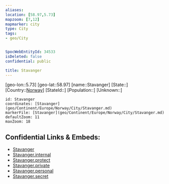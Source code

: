 ```yaml
---
aliases: 
location: [58.97,5.73]
mapzoom: [7,12] 
mapmarker: city 
type: City
tags:
- geo/City


SpocWebEntityId: 34533
isDeleted: false
confidential: public

title: Stavanger
---
```

[geo-lon::5.73]
[geo-lat::58.97]
[name::Stavanger]
[State::]
[Country::[Norway](geo/Continent/Europe/Norway.md)]
[StateId::]
[Population::]
[Unknown::]


```leaflet
id: Stavanger
coordinates: [Stavanger](geo/Continent/Europe/Norway/City/Stavanger.md)
markerFile: [Stavanger](geo/Continent/Europe/Norway/City/Stavanger.md)
defaultZoom: 11 
maxZoom: 18
```


## Confidential Links & Embeds: 
- [Stavanger](../../../../../../_public/geo/Continent/Europe/Norway/City/Stavanger.md) 
- [Stavanger.internal](../../../../../../_internal/geo/Continent/Europe/Norway/City/Stavanger.internal.md) 
- [Stavanger.protect](../../../../../../_protect/geo/Continent/Europe/Norway/City/Stavanger.protect.md) 
- [Stavanger.private](../../../../../../_private/geo/Continent/Europe/Norway/City/Stavanger.private.md) 
- [Stavanger.personal](../../../../../../_personal/geo/Continent/Europe/Norway/City/Stavanger.personal.md) 
- [Stavanger.secret](../../../../../../_secret/geo/Continent/Europe/Norway/City/Stavanger.secret.md) 
